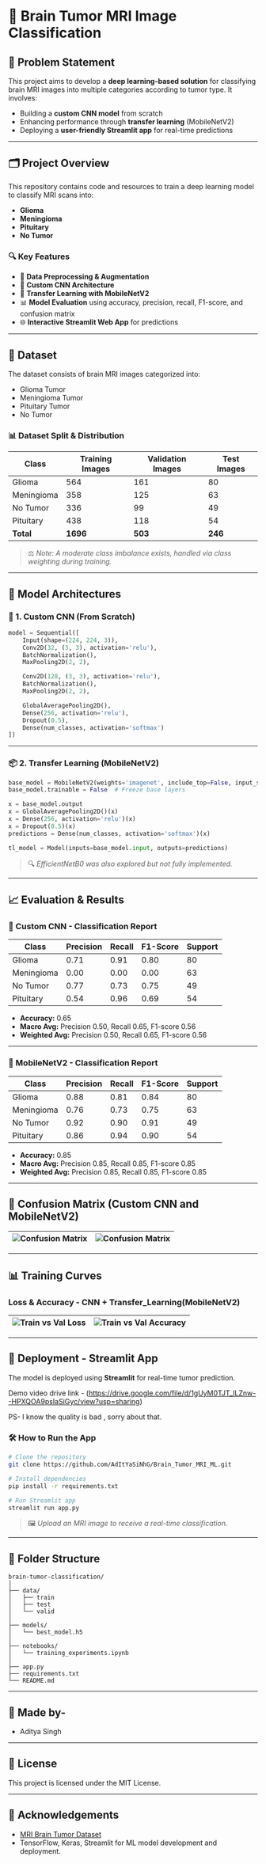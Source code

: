 
# 🧠 Brain Tumor MRI Image Classification

## 📌 Problem Statement

This project aims to develop a **deep learning-based solution** for classifying brain MRI images into multiple categories according to tumor type. It involves:

- Building a **custom CNN model** from scratch
- Enhancing performance through **transfer learning** (MobileNetV2)
- Deploying a **user-friendly Streamlit app** for real-time predictions

---

## 🗂️ Project Overview

This repository contains code and resources to train a deep learning model to classify MRI scans into:

- **Glioma**
- **Meningioma**
- **Pituitary**
- **No Tumor**

### 🔍 Key Features

- 🧹 **Data Preprocessing & Augmentation**
- 🧠 **Custom CNN Architecture**
- 🤖 **Transfer Learning with MobileNetV2**
- 📊 **Model Evaluation** using accuracy, precision, recall, F1-score, and confusion matrix
- 🌐 **Interactive Streamlit Web App** for predictions

---

## 📁 Dataset

The dataset consists of brain MRI images categorized into:

- Glioma Tumor
- Meningioma Tumor
- Pituitary Tumor
- No Tumor

### 📊 Dataset Split & Distribution

| Class         | Training Images | Validation Images | Test Images |
|---------------|------------------|--------------------|-------------|
| Glioma        | 564              | 161                | 80          |
| Meningioma    | 358              | 125                | 63          |
| No Tumor      | 336              | 99                 | 49          |
| Pituitary     | 438              | 118                | 54          |
| **Total**     | **1696**         | **503**            | **246**     |

> ⚖️ *Note: A moderate class imbalance exists, handled via class weighting during training.*

---

## 🧠 Model Architectures

### 🔨 1. Custom CNN (From Scratch)

```python
model = Sequential([
    Input(shape=(224, 224, 3)),
    Conv2D(32, (3, 3), activation='relu'),
    BatchNormalization(),
    MaxPooling2D(2, 2),

    Conv2D(128, (3, 3), activation='relu'),
    BatchNormalization(),
    MaxPooling2D(2, 2),

    GlobalAveragePooling2D(),
    Dense(256, activation='relu'),
    Dropout(0.5),
    Dense(num_classes, activation='softmax')
])
```

---

### 📦 2. Transfer Learning (MobileNetV2)

```python
base_model = MobileNetV2(weights='imagenet', include_top=False, input_shape=(224, 224, 3))
base_model.trainable = False  # Freeze base layers

x = base_model.output
x = GlobalAveragePooling2D()(x)
x = Dense(256, activation='relu')(x)
x = Dropout(0.5)(x)
predictions = Dense(num_classes, activation='softmax')(x)

tl_model = Model(inputs=base_model.input, outputs=predictions)
```

> 🔍 *EfficientNetB0 was also explored but not fully implemented.*

---

## 📈 Evaluation & Results

### 🧪 Custom CNN - Classification Report

| Class        | Precision | Recall | F1-Score | Support |
|--------------|-----------|--------|----------|---------|
| Glioma       | 0.71      | 0.91   | 0.80     | 80      |
| Meningioma   | 0.00      | 0.00   | 0.00     | 63      |
| No Tumor     | 0.77      | 0.73   | 0.75     | 49      |
| Pituitary    | 0.54      | 0.96   | 0.69     | 54      |

- **Accuracy:** 0.65  
- **Macro Avg:** Precision 0.50, Recall 0.65, F1-score 0.56  
- **Weighted Avg:** Precision 0.50, Recall 0.65, F1-score 0.56  

---

### 🧪 MobileNetV2 - Classification Report

| Class        | Precision | Recall | F1-Score | Support |
|--------------|-----------|--------|----------|---------|
| Glioma       | 0.88      | 0.81   | 0.84     | 80      |
| Meningioma   | 0.76      | 0.73   | 0.75     | 63      |
| No Tumor     | 0.92      | 0.90   | 0.91     | 49      |
| Pituitary    | 0.86      | 0.94   | 0.90     | 54      |

- **Accuracy:** 0.85  
- **Macro Avg:** Precision 0.85, Recall 0.85, F1-score 0.85  
- **Weighted Avg:** Precision 0.85, Recall 0.85, F1-score 0.85  

---

## 🧪 Confusion Matrix (Custom CNN and MobileNetV2)

| ![Confusion Matrix](https://github.com/AdItYaSiNhG/Brain_Tumor_MRI_ML/blob/main/assests/Screenshot%202025-07-24%20132334.png) | ![Confusion Matrix](https://github.com/AdItYaSiNhG/Brain_Tumor_MRI_ML/blob/main/assests/Screenshot%202025-07-24%20132344.png) |
|--------------------------------------------------|----------------------------------------------------------|


---

## 📊 Training Curves



### Loss & Accuracy - CNN + Transfer_Learning(MobileNetV2)

| ![Train vs Val Loss](https://github.com/AdItYaSiNhG/Brain_Tumor_MRI_ML/blob/main/assests/Screenshot%202025-07-24%20132322.png) | ![Train vs Val Accuracy](https://github.com/AdItYaSiNhG/Brain_Tumor_MRI_ML/blob/main/assests/Screenshot%202025-07-24%20132258.png) |
|--------------------------------------------------|----------------------------------------------------------|

---

## 🚀 Deployment - Streamlit App

The model is deployed using **Streamlit** for real-time tumor prediction.

Demo video drive link - (https://drive.google.com/file/d/1gUyM0TJT_lLZnw--HPXQOA9psIaSiGyc/view?usp=sharing)

PS- I know the quality is bad , sorry about that.

### 🛠️ How to Run the App

```bash
# Clone the repository
git clone https://github.com/AdItYaSiNhG/Brain_Tumor_MRI_ML.git

# Install dependencies
pip install -r requirements.txt

# Run Streamlit app
streamlit run app.py
```

> 🖼️ *Upload an MRI image to receive a real-time classification.*

---

## 📁 Folder Structure

```
brain-tumor-classification/
│
├── data/
│   ├── train
│   ├── test
│   └── valid
│
├── models/
│   └── best_model.h5
│
├── notebooks/
│   └── training_experiments.ipynb
│
├── app.py
├── requirements.txt
└── README.md
```

---

## 🤝 Made by-

- Aditya Singh 

---

## 📜 License

This project is licensed under the MIT License.

---

## 💬 Acknowledgements

- [MRI Brain Tumor Dataset](https://drive.google.com/drive/folders/1C9ww4JnZ2sh22I-hbt45OR16o4ljGxju)
- TensorFlow, Keras, Streamlit for ML model development and deployment.
